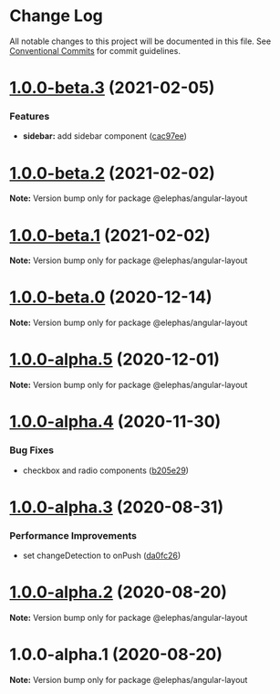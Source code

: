 # Change Log

All notable changes to this project will be documented in this file.
See [Conventional Commits](https://conventionalcommits.org) for commit guidelines.

# [1.0.0-beta.3](https://github.com/cft-group/elephas-angular/compare/v1.0.0-beta.2...v1.0.0-beta.3) (2021-02-05)


### Features

* **sidebar:** add sidebar component ([cac97ee](https://github.com/cft-group/elephas-angular/commit/cac97ee06a07fc16de0f340d99e3b8dbe7e9e6f3))





# [1.0.0-beta.2](https://github.com/cft-group/elephas-angular/compare/v1.0.0-beta.1...v1.0.0-beta.2) (2021-02-02)

**Note:** Version bump only for package @elephas/angular-layout





# [1.0.0-beta.1](https://github.com/cft-group/elephas-angular/compare/v1.0.0-beta.0...v1.0.0-beta.1) (2021-02-02)

**Note:** Version bump only for package @elephas/angular-layout





# [1.0.0-beta.0](https://github.com/cft-group/elephas-angular/compare/v1.0.0-alpha.5...v1.0.0-beta.0) (2020-12-14)

**Note:** Version bump only for package @elephas/angular-layout





# [1.0.0-alpha.5](https://github.com/cft-group/elephas-angular/compare/v1.0.0-alpha.4...v1.0.0-alpha.5) (2020-12-01)

**Note:** Version bump only for package @elephas/angular-layout





# [1.0.0-alpha.4](https://github.com/cft-group/elephas-angular/compare/v1.0.0-alpha.3...v1.0.0-alpha.4) (2020-11-30)


### Bug Fixes

* checkbox and radio components ([b205e29](https://github.com/cft-group/elephas-angular/commit/b205e2916d0b34a811412a9406bb06e228c2e8d2))





# [1.0.0-alpha.3](https://github.com/cft-group/elephas-angular/compare/v1.0.0-alpha.2...v1.0.0-alpha.3) (2020-08-31)


### Performance Improvements

* set changeDetection to onPush ([da0fc26](https://github.com/cft-group/elephas-angular/commit/da0fc26ebbbbaae5d5ff1cdd94de0beae19c6fd1))





# [1.0.0-alpha.2](https://github.com/cft-group/elephas-angular/compare/v1.0.0-alpha.1...v1.0.0-alpha.2) (2020-08-20)

**Note:** Version bump only for package @elephas/angular-layout





# 1.0.0-alpha.1 (2020-08-20)

**Note:** Version bump only for package @elephas/angular-layout
